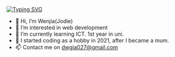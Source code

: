 [![Typing SVG](https://readme-typing-svg.demolab.com/?lines=Hi+I+am+Wenjia;ICT+uni+student;I+am+interested+in+web+development)](https://git.io/typing-svg)
- 👋 Hi, I’m Wenjia(Jodie)
- 👀 I’m interested in web development
- 🌱 I’m currently learning ICT. 1st year in uni.
- 💞️ I started coding as a hobby in 2021, after I became a mum.
- 📫 Contact me on dwgia027@gmail.com

<!---
Giaaaaaaa/Giaaaaaaa is a ✨ special ✨ repository because its `README.md` (this file) appears on your GitHub profile.
You can click the Preview link to take a look at your changes.
--->
